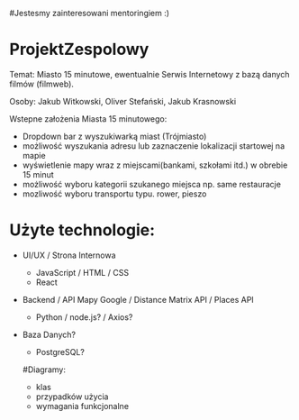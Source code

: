#Jestesmy zainteresowani mentoringiem :)


# ProjektZespolowy

Temat: Miasto 15 minutowe, ewentualnie Serwis Internetowy z bazą danych filmów (filmweb).

Osoby: Jakub Witkowski, Oliver Stefański, Jakub Krasnowski

Wstepne założenia Miasta 15 minutowego:
- Dropdown bar z wyszukiwarką miast (Trójmiasto)
- możliwość wyszukania adresu lub zaznaczenie lokalizacji startowej na mapie
- wyświetlenie mapy wraz z miejscami(bankami, szkołami itd.) w obrebie 15 minut
- możliwość wyboru kategorii szukanego miejsca np. same restauracje
- mozliwość wyboru transportu typu. rower, pieszo

# Użyte technologie:
- UI/UX / Strona Internowa
  - JavaScript / HTML / CSS
  - React
- Backend / API Mapy Google / Distance Matrix API / Places API
  - Python / node.js? / Axios?
- Baza Danych?
  - PostgreSQL?
 
  #Diagramy:
  - klas
  - przypadków użycia
  - wymagania funkcjonalne
